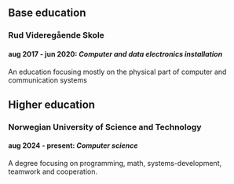 ## Base education

### Rud Videregående Skole

#### **aug 2017 - jun 2020:** _Computer and data electronics installation_

An education focusing mostly on the physical part of computer and communication systems

## Higher education

### Norwegian University of Science and Technology

#### **aug 2024 - present:** _Computer science_

A degree focusing on programming, math, systems-development, teamwork and cooperation.
